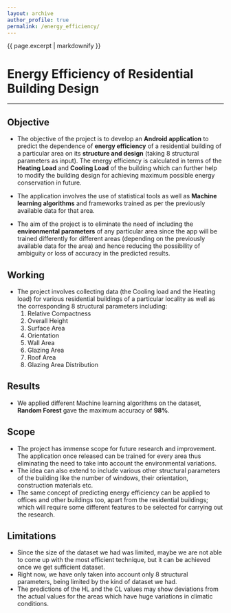 ```yaml
---
layout: archive
author_profile: true
permalink: /energy_efficiency/
---
```

{{ page.excerpt | markdownify }}
# Energy Efficiency of Residential Building Design
---
## Objective

* The objective of the project is to develop an **Android application** to predict the dependence of **energy efficiency** of a residential building of a particular area on its **structure and design** (taking 8 structural parameters as input). The energy efficiency is calculated in terms of the **Heating Load** and **Cooling Load** of the building which can further help to modify the building design for achieving maximum possible energy conservation in future. 
* The application involves the use of statistical tools as well as **Machine learning algorithms** and frameworks trained as per the previously available data for that area. 

* The aim of the project is to eliminate the need of including the **environmental parameters** of any particular area since the app will be trained differently for different areas (depending on the previously available data for the area) and hence reducing the possibility of ambiguity or loss of accuracy in the predicted results.  

## Working
* The project involves collecting data (the Cooling load and the Heating load) for various residential buildings of a particular locality as well as the corresponding 8 structural parameters including:
  1. Relative Compactness
  5. Overall Height 
  2. Surface Area
  6. Orientation 
  3. Wall Area
  7. Glazing Area
  4. Roof Area
  8. Glazing Area Distribution

## Results

* We applied different Machine learning algorithms on the dataset, **Random Forest** gave the maximum accuracy of **98%**.

## Scope
* The project has immense scope for future research and improvement. The application once released can be trained for every area thus eliminating the need to take into account the environmental variations. 
* The idea can also extend to include various other structural parameters of the building like the number of windows, their orientation, construction materials etc. 
* The same concept of predicting energy efficiency can be applied to offices and other buildings too, apart from the residential buildings; which will require some different features to be selected for carrying out the research.  

## Limitations
* Since the size of the dataset we had was limited, maybe we are not able to come up with the most efficient technique, but it can be achieved once we get sufficient dataset.
* Right now, we have only taken into account only 8 structural parameters, being limited by the kind of dataset we had.
* The predictions of the HL and the CL values may show deviations from the actual values for the areas which have huge variations in climatic conditions.
